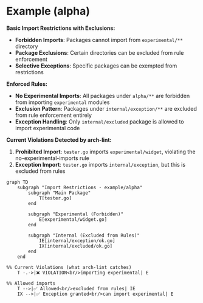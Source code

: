 # Example (alpha)

**Basic Import Restrictions with Exclusions:**
- **Forbidden Imports**: Packages cannot import from `experimental/**` directory 
- **Package Exclusions**: Certain directories can be excluded from rule enforcement
- **Selective Exceptions**: Specific packages can be exempted from restrictions

**Enforced Rules:**
- **No Experimental Imports**: All packages under `alpha/**` are forbidden from importing `experimental` modules
- **Exclusion Pattern**: Packages under `internal/exception/**` are excluded from rule enforcement entirely
- **Exception Handling**: Only `internal/excluded` package is allowed to import experimental code

**Current Violations Detected by arch-lint:**
1. **Prohibited Import**: `tester.go` imports `experimental/widget`, violating the no-experimental-imports rule
2. **Exception Import**: `tester.go` imports `internal/exception`, but this is excluded from rules

```mermaid
graph TD
    subgraph "Import Restrictions - example/alpha"
        subgraph "Main Package"
            T[tester.go]
        end

        subgraph "Experimental (Forbidden)"
            E[experimental/widget.go]
        end

        subgraph "Internal (Excluded from Rules)"
            IE[internal/exception/ok.go]
            IX[internal/excluded/ok.go]
        end
    end

%% Current Violations (what arch-lint catches)
    T -.->|❌ VIOLATION<br/>importing experimental| E
    
%% Allowed imports
    T -->|✅ Allowed<br/>excluded from rules| IE
    IX -->|✅ Exception granted<br/>can import experimental| E
```